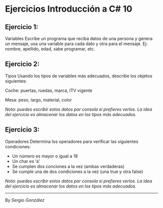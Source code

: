 # Ejercicios Introducción a C# 10 

## Ejercicio 1:

Variables Escribe un programa que reciba datos de una persona y genera un mensaje, usa una variable para cada dato y otra para el mensaje. Ej: nombre, apellido, edad, sabe programar, etc.

## Ejercicio 2:

Tipos Usando los tipos de variables más adecuados, describe los objetos siguientes:

Coche: puertas, ruedas, marca, ITV vigente

Mesa: peso, largo, material, color

_Nota: puedes escribir estos datos por consola si prefieres verlos. La idea del ejercicio es almacenar los datos en los tipos más adecuados._

## Ejercicio 3:

Operadores Determina los operadores para verificar las siguientes condiciones:

* Un número es mayor o igual a 18
* Un char es ‘a’
* Se cumplen dos conciones a la vez (ambas verdaderas)
* Se cumple una de dos condiciones a la vez (una true y otra false)

_Nota: puedes escribir estos datos por consola si prefieres verlos. La idea del ejercicio es almacenar los datos en los tipos más adecuados._

---
By _Sergio González_